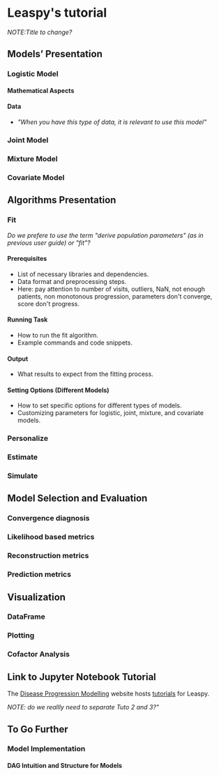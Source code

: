 # Leaspy's tutorial
*NOTE:Title to change?*

## Models’ Presentation

### Logistic Model
#### Mathematical Aspects
#### Data
   - *"When you have this type of data, it is relevant to use this model"*

### Joint Model
### Mixture Model
### Covariate Model

## Algorithms Presentation

### Fit
*Do we prefere to use the term "derive population parameters" (as in previous user guide) or "fit"?*
#### Prerequisites
   - List of necessary libraries and dependencies.
   - Data format and preprocessing steps.
   - Here: pay attention to number of visits, outliers, NaN, not enough patients, non monotonous progression, parameters don't converge, score don't progress. 
#### Running Task
   - How to run the fit algorithm.
   - Example commands and code snippets.
#### Output
   - What results to expect from the fitting process.
#### Setting Options (Different Models)
   - How to set specific options for different types of models.
   - Customizing parameters for logistic, joint, mixture, and covariate models.
### Personalize
### Estimate
### Simulate
 
## Model Selection and Evaluation

### Convergence diagnosis

### Likelihood based metrics

### Reconstruction metrics

### Prediction metrics

## Visualization

### DataFrame
### Plotting
### Cofactor Analysis

## Link to Jupyter Notebook Tutorial

The [Disease Progression Modelling](https://disease-progression-modelling.github.io/) website hosts [tutorials](https://disease-progression-modelling.github.io/pages/notebooks/disease_course_mapping/disease_course_mapping.html) for Leaspy.

*NOTE: do we reallly need to separate Tuto 2 and 3?"*

## To Go Further

### Model Implementation
#### DAG Intuition and Structure for Models

